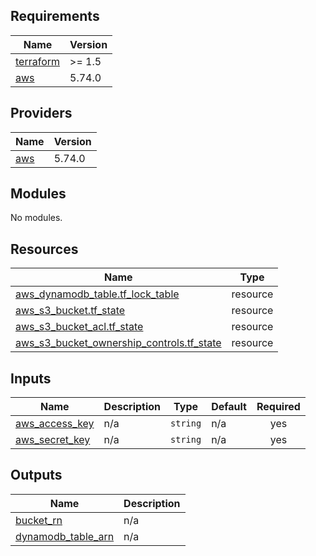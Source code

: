<!-- BEGIN_TF_DOCS -->
## Requirements

| Name | Version |
|------|---------|
| <a name="requirement_terraform"></a> [terraform](#requirement\_terraform) | >= 1.5 |
| <a name="requirement_aws"></a> [aws](#requirement\_aws) | 5.74.0 |

## Providers

| Name | Version |
|------|---------|
| <a name="provider_aws"></a> [aws](#provider\_aws) | 5.74.0 |

## Modules

No modules.

## Resources

| Name | Type |
|------|------|
| [aws_dynamodb_table.tf_lock_table](https://registry.terraform.io/providers/hashicorp/aws/5.74.0/docs/resources/dynamodb_table) | resource |
| [aws_s3_bucket.tf_state](https://registry.terraform.io/providers/hashicorp/aws/5.74.0/docs/resources/s3_bucket) | resource |
| [aws_s3_bucket_acl.tf_state](https://registry.terraform.io/providers/hashicorp/aws/5.74.0/docs/resources/s3_bucket_acl) | resource |
| [aws_s3_bucket_ownership_controls.tf_state](https://registry.terraform.io/providers/hashicorp/aws/5.74.0/docs/resources/s3_bucket_ownership_controls) | resource |

## Inputs

| Name | Description | Type | Default | Required |
|------|-------------|------|---------|:--------:|
| <a name="input_aws_access_key"></a> [aws\_access\_key](#input\_aws\_access\_key) | n/a | `string` | n/a | yes |
| <a name="input_aws_secret_key"></a> [aws\_secret\_key](#input\_aws\_secret\_key) | n/a | `string` | n/a | yes |

## Outputs

| Name | Description |
|------|-------------|
| <a name="output_bucket_rn"></a> [bucket\_rn](#output\_bucket\_rn) | n/a |
| <a name="output_dynamodb_table_arn"></a> [dynamodb\_table\_arn](#output\_dynamodb\_table\_arn) | n/a |
<!-- END_TF_DOCS -->